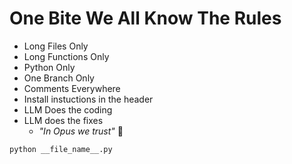 # One Bite We All Know The Rules

 - Long Files Only
 - Long Functions Only
 - Python Only
 - One Branch Only
 - Comments Everywhere
 - Install instuctions in the header 
 - LLM Does the coding
 - LLM does the fixes
    - *"In Opus we trust"* 🙏

```
python __file_name__.py

```
